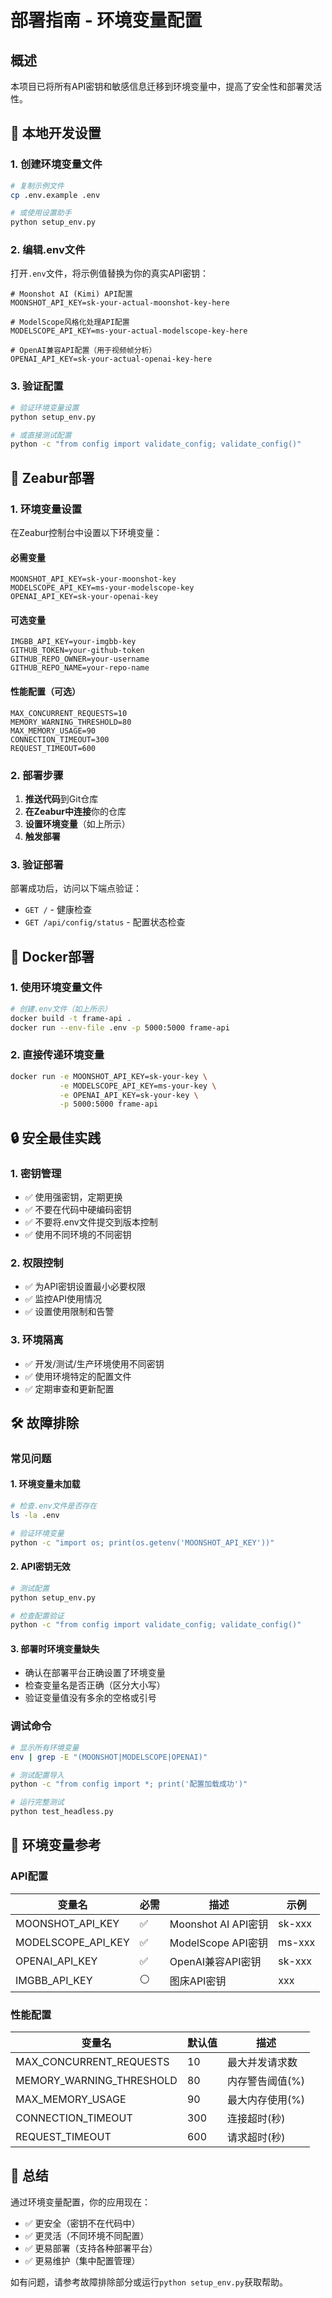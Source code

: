 # 部署指南 - 环境变量配置

## 概述

本项目已将所有API密钥和敏感信息迁移到环境变量中，提高了安全性和部署灵活性。

## 🔧 本地开发设置

### 1. 创建环境变量文件

```bash
# 复制示例文件
cp .env.example .env

# 或使用设置助手
python setup_env.py
```

### 2. 编辑.env文件

打开`.env`文件，将示例值替换为你的真实API密钥：

```env
# Moonshot AI (Kimi) API配置
MOONSHOT_API_KEY=sk-your-actual-moonshot-key-here

# ModelScope风格化处理API配置  
MODELSCOPE_API_KEY=ms-your-actual-modelscope-key-here

# OpenAI兼容API配置（用于视频帧分析）
OPENAI_API_KEY=sk-your-actual-openai-key-here
```

### 3. 验证配置

```bash
# 验证环境变量设置
python setup_env.py

# 或直接测试配置
python -c "from config import validate_config; validate_config()"
```

## 🚀 Zeabur部署

### 1. 环境变量设置

在Zeabur控制台中设置以下环境变量：

#### 必需变量
```
MOONSHOT_API_KEY=sk-your-moonshot-key
MODELSCOPE_API_KEY=ms-your-modelscope-key  
OPENAI_API_KEY=sk-your-openai-key
```

#### 可选变量
```
IMGBB_API_KEY=your-imgbb-key
GITHUB_TOKEN=your-github-token
GITHUB_REPO_OWNER=your-username
GITHUB_REPO_NAME=your-repo-name
```

#### 性能配置（可选）
```
MAX_CONCURRENT_REQUESTS=10
MEMORY_WARNING_THRESHOLD=80
MAX_MEMORY_USAGE=90
CONNECTION_TIMEOUT=300
REQUEST_TIMEOUT=600
```

### 2. 部署步骤

1. **推送代码**到Git仓库
2. **在Zeabur中连接**你的仓库
3. **设置环境变量**（如上所示）
4. **触发部署**

### 3. 验证部署

部署成功后，访问以下端点验证：
- `GET /` - 健康检查
- `GET /api/config/status` - 配置状态检查

## 🐳 Docker部署

### 1. 使用环境变量文件

```bash
# 创建.env文件（如上所示）
docker build -t frame-api .
docker run --env-file .env -p 5000:5000 frame-api
```

### 2. 直接传递环境变量

```bash
docker run -e MOONSHOT_API_KEY=sk-your-key \
           -e MODELSCOPE_API_KEY=ms-your-key \
           -e OPENAI_API_KEY=sk-your-key \
           -p 5000:5000 frame-api
```

## 🔒 安全最佳实践

### 1. 密钥管理
- ✅ 使用强密钥，定期更换
- ✅ 不要在代码中硬编码密钥
- ✅ 不要将.env文件提交到版本控制
- ✅ 使用不同环境的不同密钥

### 2. 权限控制
- ✅ 为API密钥设置最小必要权限
- ✅ 监控API使用情况
- ✅ 设置使用限制和告警

### 3. 环境隔离
- ✅ 开发/测试/生产环境使用不同密钥
- ✅ 使用环境特定的配置文件
- ✅ 定期审查和更新配置

## 🛠️ 故障排除

### 常见问题

#### 1. 环境变量未加载
```bash
# 检查.env文件是否存在
ls -la .env

# 验证环境变量
python -c "import os; print(os.getenv('MOONSHOT_API_KEY'))"
```

#### 2. API密钥无效
```bash
# 测试配置
python setup_env.py

# 检查配置验证
python -c "from config import validate_config; validate_config()"
```

#### 3. 部署时环境变量缺失
- 确认在部署平台正确设置了环境变量
- 检查变量名是否正确（区分大小写）
- 验证变量值没有多余的空格或引号

### 调试命令

```bash
# 显示所有环境变量
env | grep -E "(MOONSHOT|MODELSCOPE|OPENAI)"

# 测试配置导入
python -c "from config import *; print('配置加载成功')"

# 运行完整测试
python test_headless.py
```

## 📝 环境变量参考

### API配置
| 变量名 | 必需 | 描述 | 示例 |
|--------|------|------|------|
| MOONSHOT_API_KEY | ✅ | Moonshot AI API密钥 | sk-xxx |
| MODELSCOPE_API_KEY | ✅ | ModelScope API密钥 | ms-xxx |
| OPENAI_API_KEY | ✅ | OpenAI兼容API密钥 | sk-xxx |
| IMGBB_API_KEY | ⚪ | 图床API密钥 | xxx |

### 性能配置
| 变量名 | 默认值 | 描述 |
|--------|--------|------|
| MAX_CONCURRENT_REQUESTS | 10 | 最大并发请求数 |
| MEMORY_WARNING_THRESHOLD | 80 | 内存警告阈值(%) |
| MAX_MEMORY_USAGE | 90 | 最大内存使用(%) |
| CONNECTION_TIMEOUT | 300 | 连接超时(秒) |
| REQUEST_TIMEOUT | 600 | 请求超时(秒) |

## 🎯 总结

通过环境变量配置，你的应用现在：
- ✅ 更安全（密钥不在代码中）
- ✅ 更灵活（不同环境不同配置）
- ✅ 更易部署（支持各种部署平台）
- ✅ 更易维护（集中配置管理）

如有问题，请参考故障排除部分或运行`python setup_env.py`获取帮助。